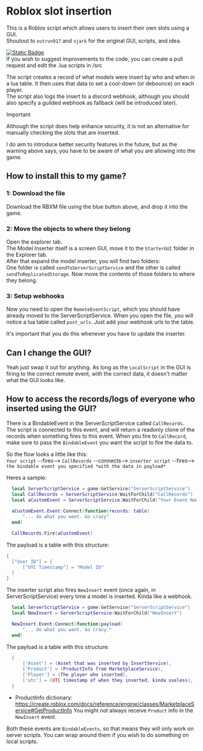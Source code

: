 # Roblox slot insertion
 This is a Roblox script which allows users to insert their own slots using a GUI. \
 Shoutout to `outrun917` and `sjark` for the original GUI, scripts, and idea.

[![Static Badge](https://img.shields.io/badge/download_rbxm-here?style=for-the-badge&color=blue)](https://github.com/Hypurrnating/Roblox-slot-inserter/raw/main/SlotInserter.rbxm) \
If you wish to suggest improvements to the code, you can create a pull request and edit the .lua scripts in /src

 The script creates a record of what models were insert by who and when in a lua table. It then uses that data to set a cool-down (or debounce) on each player. \
 The script also logs the insert to a discord webhook, although you should also specify a guilded webhook as fallback (will be introduced later).

 > [!IMPORTANT]
 > Although the script does help enhance security, it is not an alternative for manually checking the slots that are inserted.
 
 I do aim to introduce better security features in the future, but as the warning above says, you have to be aware of what you are allowing into the game.

 ## How to install this to my game?

 ### 1: Download the file
 Download the RBXM file using the blue button above, and drop it into the game.

 ### 2: Move the objects to where they belong
 Open the explorer tab. \
 The Model Inserter itself is a screen GUI, move it to the `StarterGUI` folder in the Explorer tab. \
 After that expand the model inserter, you will find two folders: \
 One folder is called `sendToServerScriptService` and the other is called `sendToReplicatedStorage`. Now move the contents of those folders to where they belong.

 ### 3: Setup webhooks
 Now you need to open the `RemoteEventScript`, which you should have already moved to the ServerScriptService.
 When you open the file, you will notice a lua table called `post_urls`. Just add your webhook urls to the table.

 It's important that you do this whenever you have to update the inserter.

 ## Can I change the GUI?
 Yeah just swap it out for anything. As long as the `LocalScript` in the GUI is firing to the correct remote event, with the correct data, it doesn't matter what the GUI looks like.

 ## How to access the records/logs of everyone who inserted using the GUI?
 There is a BindableEvent in the ServerScriptService called `CallRecords`. \
 The script is connected to this event, and will return a readonly clone of the records when something fires to this event. When you fire to `CallRecord`, make sure to pass the `BindableEvent` you want the script to fire the data to.

  So the flow looks a little like this: \
  `Your script` --fires--> `CallRecords` --connects--> `inserter script` --fires--> `the bindable event you specified *with the data in payload*`

  Heres a sample:
  ```lua
    local ServerScriptService = game:GetService("ServerScriptService")
    local CallRecords = ServerScriptService:WaitForChild("CallRecords")
    local aCustomEvent = ServerScriptService:WaitForChild("Your Event Name")
    
    aCustomEvent.Event:Connect(function(records: table)
        "... do what you want. Go crazy"
    end)

    CallRecords:Fire(aCustomEvent)
  ```

 The payload is a table with this structure:

  ```lua
{
    ["User ID"] = {
        ["UTC Timestamp"] = "Model ID"
    }
}
  ```

  The inserter script also fires `NewInsert` event (once again, in ServerScriptService) every time a model is inserted. Kinda like a webhook.
  
  ```lua
    local ServerScriptService = game:GetService("ServerScriptService")
    local NewInsert = ServerScriptService:WaitForChild("NewInsert")

    NewInsert.Event:Connect(function(payload)
        "... do what you want. Go crazy."
    end)
  ```

  The payload is a table with this structure:

  ```lua
    {
        ['Asset'] = (Asset that was inserted by InsertService),
        ['Product'] = (ProductInfo from MarketplaceService),
        ['Player'] = (The player who inserted),
        ['utc'] = (UTC timestamp of when they inserted, kinda useless),
    }
  ```

  - ProductInfo dictionary: https://create.roblox.com/docs/reference/engine/classes/MarketplaceService#GetProductInfo
  You might not always receive `Product` info in the `NewInsert` event.
 
 Both these events are `BindableEvents`, so that means they will only work on server scripts. You can wrap around them if you wish to do something on local scripts.